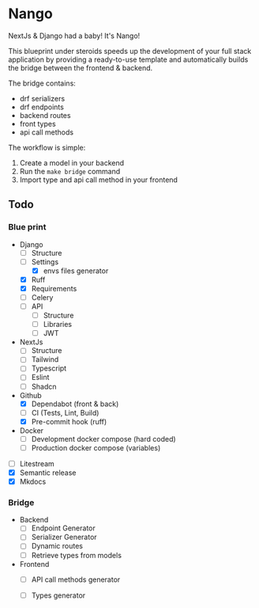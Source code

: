 # Nango

NextJs & Django had a baby! It's Nango!

This blueprint under steroids speeds up the development of your full stack application by providing a ready-to-use template and automatically builds the bridge between the frontend & backend.

The bridge contains:

- drf serializers
- drf endpoints
- backend routes
- front types
- api call methods

The workflow is simple: 
1. Create a model in your backend
2. Run the `make bridge` command
3. Import type and api call method in your frontend


## Todo

### Blue print

- Django
    - [ ] Structure
    - [ ] Settings
        - [x] envs files generator
    - [x] Ruff
    - [x] Requirements
    - [ ] Celery
    - [ ] API
        - [ ] Structure
        - [ ] Libraries
        - [ ] JWT
- NextJs
    - [ ] Structure
    - [ ] Tailwind
    - [ ] Typescript
    - [ ] Eslint
    - [ ] Shadcn

- Github
    - [x] Dependabot (front & back)
    - [ ] CI (Tests, Lint, Build)
    - [x] Pre-commit hook (ruff)

- Docker
    - [ ] Development docker compose (hard coded)
    - [ ] Production docker compose (variables)

- [ ] Litestream
- [x] Semantic release
- [x] Mkdocs

### Bridge

- Backend
    - [ ] Endpoint Generator
    - [ ] Serializer Generator
    - [ ] Dynamic routes
    - [ ] Retrieve types from models

- Frontend
    - [ ] API call methods generator
    - [ ] Types generator


